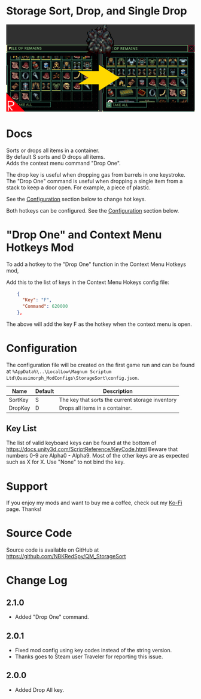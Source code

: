 # Storage Sort, Drop, and Single Drop

![thumbnail icon](media/thumbnail.png)

# Docs

Sorts or drops all items in a container.  
By default S sorts and D drops all items.  
Adds the context menu command "Drop One".

The drop key is useful when dropping gas from barrels in one keystroke.
The "Drop One" command is useful when dropping a single item from a stack to keep a door open.  For example, a piece of plastic.

See the [Configuration](#configuration) section below to change hot keys.

Both hotkeys can be configured.  See the [Configuration](#configuration) section below.

# "Drop One" and Context Menu Hotkeys Mod
To add a hotkey to the "Drop One" function in the Context Menu Hotkeys mod, 

Add this to the list of keys in the Context Menu Hokeys config file:

```json
    {
      "Key": "F",
      "Command": 620000
    },

```

The above will add the key F as the hotkey when the context menu is open.


# Configuration

The configuration file will be created on the first game run and can be found at `%AppData%\..\LocalLow\Magnum Scriptum Ltd\Quasimorph_ModConfigs\StorageSort\config.json`.

|Name|Default|Description|
|--|--|--|
|SortKey|S|The key that sorts the current storage inventory|
|DropKey|D|Drops all items in a container.|

## Key List
The list of valid keyboard keys can be found at the bottom of https://docs.unity3d.com/ScriptReference/KeyCode.html
Beware that numbers 0-9 are Alpha0 - Alpha9.  Most of the other keys are as expected such as X for X.
Use "None" to not bind the key.

# Support
If you enjoy my mods and want to buy me a coffee, check out my [Ko-Fi](https://ko-fi.com/nbkredspy71915) page.
Thanks!

# Source Code
Source code is available on GitHub at https://github.com/NBKRedSpy/QM_StorageSort

# Change Log
## 2.1.0
* Added "Drop One" command.

## 2.0.1 
* Fixed mod config using key codes instead of the string version.
* Thanks goes to Steam user Traveler for reporting this issue.

## 2.0.0
* Added Drop All key.